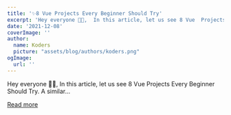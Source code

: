 ```yaml
---
title: '✨8 Vue Projects Every Beginner Should Try'
excerpt: 'Hey everyone 👋🏻,  In this article, let us see 8 Vue  Projects Every Beginner Should Try. A similar...'
date: '2021-12-08'
coverImage: ''
author:
  name: Koders
  picture: "assets/blog/authors/koders.png"
ogImage:
  url: ''
---
```


Hey everyone 👋🏻,  In this article, let us see 8 Vue  Projects Every Beginner Should Try. A similar...

[Read more](https://dev.to/thenerdydev/8-vue-projects-every-beginner-should-try-1pch)
